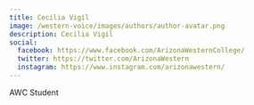 ```yaml
---
title: Cecilia Vigil
image: /western-voice/images/authors/author-avatar.png
description: Cecilia Vigil
social:
  facebook: https://www.facebook.com/ArizonaWesternCollege/
  twitter: https://twitter.com/ArizonaWestern
  instagram: https://www.instagram.com/arizonawestern/
---
```


AWC Student